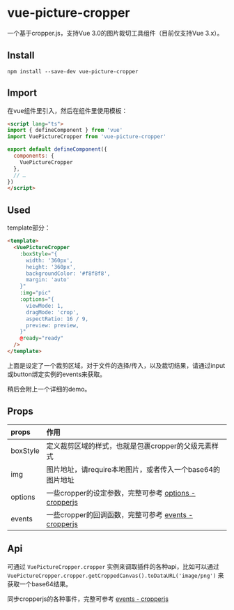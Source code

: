 # vue-picture-cropper

一个基于cropper.js，支持Vue 3.0的图片裁切工具组件（目前仅支持Vue 3.x）。

## Install

`npm install --save-dev vue-picture-cropper`

## Import

在vue组件里引入，然后在组件里使用模板：

```html
<script lang="ts">
import { defineComponent } from 'vue'
import VuePictureCropper from 'vue-picture-cropper'

export default defineComponent({
  components: {
    VuePictureCropper
  },
  // …
})
</script>
```

## Used

template部分：

```html
<template>
  <VuePictureCropper
    :boxStyle="{
      width: '360px',
      height: '360px',
      backgroundColor: '#f8f8f8',
      margin: 'auto'
    }"
    :img="pic"
    :options="{
      viewMode: 1,
      dragMode: 'crop',
      aspectRatio: 16 / 9,
      preview: preview,
    }"
    @ready="ready"
  />
</template>
```

上面是设定了一个裁剪区域，对于文件的选择/传入，以及裁切结果，请通过input或button绑定实例的events来获取。

稍后会附上一个详细的demo。

## Props

props|作用
:--|:--
boxStyle|定义裁剪区域的样式，也就是包裹cropper的父级元素样式
img|图片地址，请require本地图片，或者传入一个base64的图片地址
options|一些cropper的设定参数，完整可参考 [options - cropperjs](https://github.com/fengyuanchen/cropperjs#options)
events|一些cropper的回调函数，完整可参考 [events - cropperjs](https://github.com/fengyuanchen/cropperjs#events)

## Api

可通过 `VuePictureCropper.cropper` 实例来调取插件的各种api，比如可以通过 `VuePictureCropper.cropper.getCroppedCanvas().toDataURL('image/png')` 来获取一个base64结果。

同步cropperjs的各种事件，完整可参考 [events - cropperjs](https://github.com/fengyuanchen/cropperjs#events)

